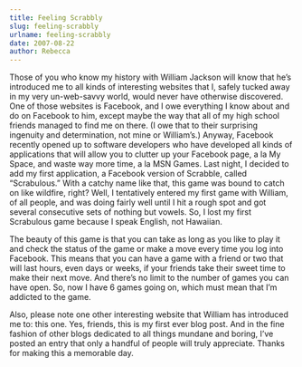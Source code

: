 ```yaml
---
title: Feeling Scrabbly
slug: feeling-scrabbly
urlname: feeling-scrabbly
date: 2007-08-22
author: Rebecca
---
```

Those of you who know my history with William Jackson will know that he&#x02bc;s
introduced me to all kinds of interesting websites that I, safely tucked away in
my very un-web-savvy world, would never have otherwise discovered. One of those
websites is Facebook, and I owe everything I know about and do on Facebook to
him, except maybe the way that all of my high school friends managed to find me
on there. (I owe that to their surprising ingenuity and determination, not mine
or William&#x02bc;s.) Anyway, Facebook recently opened up to software developers
who have developed all kinds of applications that will allow you to clutter up
your Facebook page, a la My Space, and waste way more time, a la MSN Games. Last
night, I decided to add my first application, a Facebook version of Scrabble,
called &ldquo;Scrabulous.&rdquo; With a catchy name like that, this game was
bound to catch on like wildfire, right? Well, I tentatively entered my first
game with William, of all people, and was doing fairly well until I hit a rough
spot and got several consecutive sets of nothing but vowels. So, I lost my first
Scrabulous game because I speak English, not Hawaiian.

The beauty of this game is that you can take as long as you like to play it and
check the status of the game or make a move every time you log into Facebook.
This means that you can have a game with a friend or two that will last hours,
even days or weeks, if your friends take their sweet time to make their next
move. And there&#x02bc;s no limit to the number of games you can have open. So,
now I have 6 games going on, which must mean that I&#x02bc;m addicted to the
game.

Also, please note one other interesting website that William has introduced me
to: this one. Yes, friends, this is my first ever blog post. And in the fine
fashion of other blogs dedicated to all things mundane and boring, I&#x02bc;ve
posted an entry that only a handful of people will truly appreciate. Thanks for
making this a memorable day.
